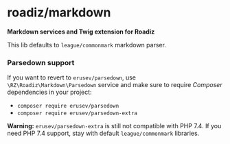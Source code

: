 # roadiz/markdown

**Markdown services and Twig extension for Roadiz**

This lib defaults to `league/commonmark` markdown parser.


### Parsedown support
If you want to revert to `erusev/parsedown`, use `\RZ\Roadiz\Markdown\Parsedown` service and make sure to require
*Composer* dependencies in your project:

- `composer require erusev/parsedown`
- `composer require erusev/parsedown-extra`

**Warning:** `erusev/parsedown-extra` is still not compatible with PHP 7.4. If you need PHP 7.4 support, stay with 
default `league/commonmark` libraries.
